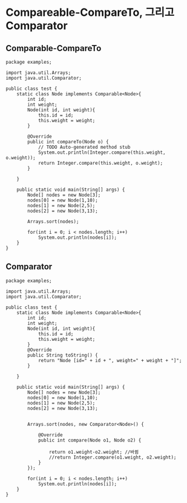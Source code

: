 # Compareable-CompareTo, 그리고 Comparator
## Comparable-CompareTo
    package examples;

    import java.util.Arrays;
    import java.util.Comparator;

    public class test {
	    static class Node implements Comparable<Node>{
		    int id;
		    int weight;
		    Node(int id, int weight){
			    this.id = id;
			    this.weight = weight;
		    }

	    	@Override
	    	public int compareTo(Node o) {
		    	// TODO Auto-generated method stub
		    	System.out.println(Integer.compare(this.weight, o.weight));
			    return Integer.compare(this.weight, o.weight);
	    	}
		
	    }

	    public static void main(String[] args) {
		    Node[] nodes = new Node[3];
		    nodes[0] = new Node(1,10);
		    nodes[1] = new Node(2,5);
		    nodes[2] = new Node(3,13);
		
		    Arrays.sort(nodes);
		
		    for(int i = 0; i < nodes.length; i++)
			    System.out.println(nodes[i]);
	    }
    }

## Comparator
    package examples;

    import java.util.Arrays;
    import java.util.Comparator;

    public class test {
	    static class Node implements Comparable<Node>{
	    	int id;
		    int weight;
		    Node(int id, int weight){
		    	this.id = id;
			    this.weight = weight;
		    }
	    	@Override
		    public String toString() {
			    return "Node [id=" + id + ", weight=" + weight + "]";
		    }
		
	    }

	    public static void main(String[] args) {
	    	Node[] nodes = new Node[3];
	    	nodes[0] = new Node(1,10);
	    	nodes[1] = new Node(2,5);
	    	nodes[2] = new Node(3,13);
		
	
		    Arrays.sort(nodes, new Comparator<Node>() {

		    	@Override
			    public int compare(Node o1, Node o2) {
				
			    	return o1.weight-o2.weight; //바뀜
			    	//return Integer.compare(o1.weight, o2.weight);
			    }
		    });
		
		    for(int i = 0; i < nodes.length; i++)
			    System.out.println(nodes[i]);
	    }
    }




